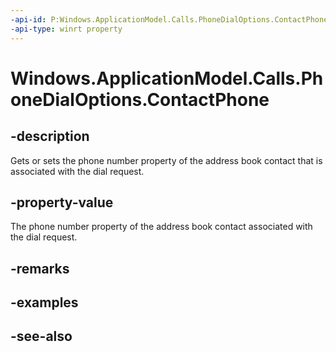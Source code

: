 ----api-id: P:Windows.ApplicationModel.Calls.PhoneDialOptions.ContactPhone
-api-type: winrt property
---<!-- Property syntaxpublic Windows.ApplicationModel.Contacts.ContactPhone ContactPhone { get;  set; }--># Windows.ApplicationModel.Calls.PhoneDialOptions.ContactPhone## -descriptionGets or sets the phone number property of the address book contact that is associated with the dial request.## -property-valueThe phone number property of the address book contact associated with the dial request.## -remarks## -examples## -see-also